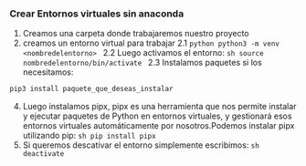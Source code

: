 ### Crear Entornos virtuales sin anaconda

1. Creamos una carpeta donde trabajaremos nuestro proyecto
2. creamos un entorno virtual para trabajar
2.1 ```python python3 -m venv <nombredelentorno> ```
2.2 Luego activamos el entorno: ```sh source nombredelentorno/bin/activate ```
2.3 Instalamos paquetes si los necesitamos:
```sh
pip3 install paquete_que_deseas_instalar
```
4. Luego instalamos pipx, pipx es una herramienta que nos permite instalar y ejecutar paquetes de Python en entornos virtuales,
 y gestionará esos entornos virtuales automáticamente por nosotros.Podemos instalar pipx utilizando pip:
```sh pip install pipx```
6. Si queremos descativar el entorno simplemente escribimos: ```sh deactivate```
